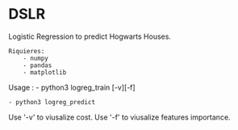 # DSLR

Logistic Regression to predict Hogwarts Houses.

	Riquieres:
		- numpy
		- pandas
		- matplotlib

Usage :
	- python3 logreg_train [-v][-f]

	- python3 logreg_predict

Use '-v' to viusalize cost.
Use '-f' to viusalize features importance.
